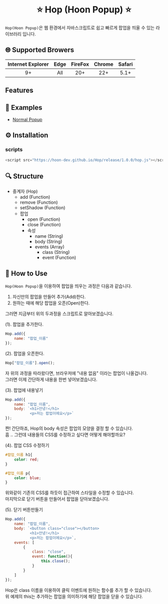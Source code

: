 <center>
    <h1>⭐️ Hop (Hoon Popup) ⭐️</h1>
</center>

`Hop(Hoon Popup)`은 웹 환경에서 자바스크립트로 쉽고 빠르게 팝업을 띄울 수 있는 라이브러리 입니다.

## 🌐 Supported Browers

|Internet Explorer|Edge|FireFox|Chrome|Safari|
|:-:|:-:|:-:|:-:|:-:|
|9+|All|20+|22+|5.1+|

## Features

## 💎 Examples
- [Normal Popup](https://hoon-dev.github.io/Hop/example/index.html)

## ⚙ Installation

### scripts

```Javascript
<script src="https://hoon-dev.github.io/Hop/release/1.0.0/hop.js"></script>
```
## 🔍 Structure

- 중계자 (Hop)
    - add (Function)
    - remove (Function)
    - setShadow (Function)
    - 팝업
        - open (Function)
        - close (Function)
        - 속성
            - name (String)
            - body (String)
            - events (Array)
                - class (String)
                - event (Function)

## 📝 How to Use

`Hop(Hoon Popup)`을 이용하여 팝업을 띄우는 과정은 다음과 같습니다.

1. 자신만의 팝업을 만들어 추가(Add)한다.
2. 원하는 때에 해당 팝업을 오픈(Open)한다.

그러면 지금부터 위의 두과정을 스크립트로 알아보겠습니다.

(1). 팝업을 추가한다.

```Javascript
Hop.add({
    name: "팝업_이름"
});
```

(2). 팝업을 오픈한다.

```Javascript
Hop["팝업_이름"].open();
```

자 위의 과정을 따라왔다면, 브라우저에 "내용 없음" 이라는 팝업이 나올겁니다.<br>
그러면 이제 간단하게 내용을 한번 넣어보겠습니다.

(3). 팝업에 내용넣기

```Javascript
Hop.add({
    name: "팝업_이름",
    body: `<h1>안녕!</h1>
           <p>저는 팝업이에요</p>`
});
```

짠! 간단하죠, Hop의 body 속성은 팝업의 모양을 결정 할 수 있습니다.<br>
흠 .. 그런데 내용들의 CSS를 수정하고 싶다면 어떻게 해야할까요?

(4). 팝업 CSS 수정하기

```CSS
#팝업_이름 h1{
    color: red;
}

#팝업_이름 p{
    color: blue;
}
```

위와같이 기존의 CSS를 하듯이 접근하여 스타일을 수정할 수 있습니다.<br>
마지막으로 닫기 버튼을 만들어서 팝업을 닫아보겠습니다.

(5). 닫기 버튼만들기

```Javascript
Hop.add({
    name: "팝업_이름",
    body: `<button class="close"></button>
           <h1>안녕!</h1>
           <p>저는 팝업이에요</p>`,
    events: [
        {
            class: "close",
            event: function(){
                this.close();
            }
        }
    ]
});
```

Hop은 class 이름을 이용하여 클릭 이벤트에 원하는 함수를 추가 할 수 있습니다.<br>
위 예제의 this는 추가하는 팝업을 의미하기에 해당 팝업을 닫을 수 있습니다.